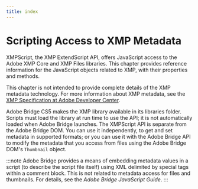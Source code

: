```yaml
---
title: index
---
```

# Scripting Access to XMP Metadata

XMPScript, the XMP ExtendScript API, offers JavaScript access to the Adobe XMP Core and XMP Files libraries. This chapter provides reference information for the JavaScript objects related to XMP, with their properties and methods.

This chapter is not intended to provide complete details of the XMP metadata technology. For more information about XMP metadata, see the [XMP Specification at Adobe Developer Center](https://www.adobe.com/devnet/xmp.html).

Adobe Bridge CS5 makes the XMP library available in its libraries folder. Scripts must load the library at run time to use the API; it is not automatically loaded when Adobe Bridge launches. The XMPScript API is separate from the Adobe Bridge DOM. You can use it independently, to get and set metadata in supported formats; or you can use it with the Adobe Bridge API to modify the metadata that you access from files using the Adobe Bridge DOM's `Thumbnail` object.

:::note
Adobe Bridge provides a means of embedding metadata values in a script (to describe the script file itself) using XML delimited by special tags within a comment block. This is not related to metadata access for files and thumbnails. For details, see the *Adobe Bridge JavaScript Guide*.
:::
